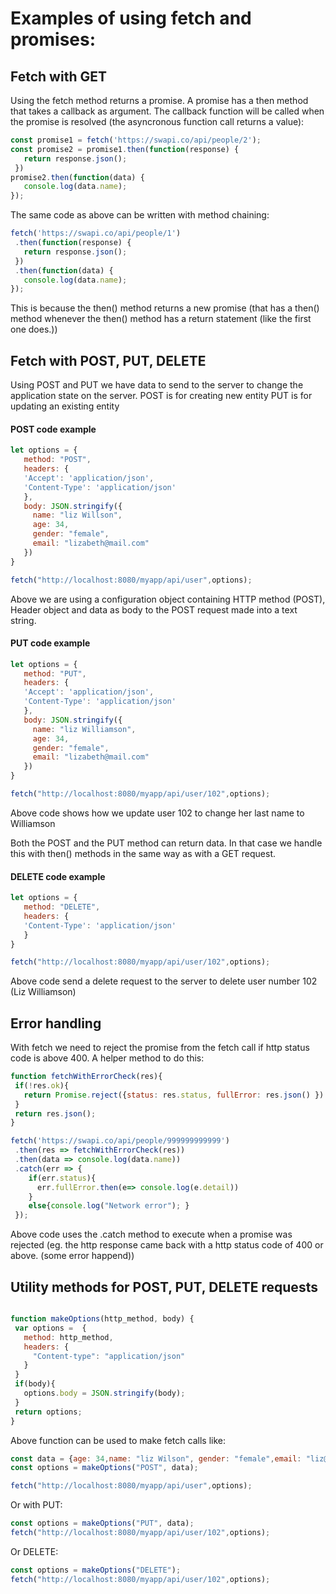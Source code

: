 # Examples of using fetch and promises:

## Fetch with GET
Using the fetch method returns a promise. A promise has a then method that takes a callback as argument.
The callback function will be called when the promise is resolved (the asyncronous function call returns a value):

```js
const promise1 = fetch('https://swapi.co/api/people/2');
const promise2 = promise1.then(function(response) {
   return response.json();
 })
promise2.then(function(data) {
   console.log(data.name);
});
```

The same code as above can be written with method chaining:
```js
fetch('https://swapi.co/api/people/1')
 .then(function(response) {
   return response.json();
 })
 .then(function(data) {
   console.log(data.name);
});
```
This is because the then() method returns a new promise (that has a then() method whenever the then() method has a return statement (like the first one does.))

## Fetch with POST, PUT, DELETE
Using POST and PUT we have data to send to the server to change the application state on the server.
POST is for creating new entity
PUT is for updating an existing entity

#### POST code example
```js 
let options = {
   method: "POST",
   headers: {
   'Accept': 'application/json',
   'Content-Type': 'application/json'
   },
   body: JSON.stringify({
     name: "liz Willson",
     age: 34,
     gender: "female",
     email: "lizabeth@mail.com"
   })
}

fetch("http://localhost:8080/myapp/api/user",options);
```
Above we are using a configuration object containing HTTP method (POST), Header object and data as body to the POST request made into a text string.

#### PUT code example
```js
let options = {
   method: "PUT",
   headers: {
   'Accept': 'application/json',
   'Content-Type': 'application/json'
   },
   body: JSON.stringify({
     name: "liz Williamson",
     age: 34,
     gender: "female",
     email: "lizabeth@mail.com"
   })
}

fetch("http://localhost:8080/myapp/api/user/102",options);

```
Above code shows how we update user 102 to change her last name to Williamson

Both the POST and the PUT method can return data. In that case we handle this with then() methods in the same way as with a GET request.

#### DELETE code example
```js
let options = {
   method: "DELETE",
   headers: {
   'Content-Type': 'application/json'
   }
}

fetch("http://localhost:8080/myapp/api/user/102",options);

```
Above code send a delete request to the server to delete user number 102 (Liz Williamson)

## Error handling
With fetch we need to reject the promise from the fetch call if http status code is above 400.
A helper method to do this:
```js
function fetchWithErrorCheck(res){
 if(!res.ok){
   return Promise.reject({status: res.status, fullError: res.json() })
 }
 return res.json();
}

fetch('https://swapi.co/api/people/999999999999')
 .then(res => fetchWithErrorCheck(res))
 .then(data => console.log(data.name))
 .catch(err => {
    if(err.status){
      err.fullError.then(e=> console.log(e.detail))
    }
    else{console.log("Network error"); }
 });

```
Above code uses the .catch method to execute when a promise was rejected (eg. the http response came back with a http status code of 400 or above. (some error happend))

## Utility methods for POST, PUT, DELETE requests
```js

function makeOptions(http_method, body) {
 var options =  {
   method: http_method,
   headers: {
     "Content-type": "application/json"
   }
 }
 if(body){
   options.body = JSON.stringify(body);
 }
 return options;
}
```
Above function can be used to make fetch calls like:
```js
const data = {age: 34,name: "liz Wilson", gender: "female",email: "liz@mail.com"};
const options = makeOptions("POST", data);

fetch("http://localhost:8080/myapp/api/user",options);
```
Or with PUT:
```js
const options = makeOptions("PUT", data);
fetch("http://localhost:8080/myapp/api/user/102",options);
```
Or DELETE:
```js
const options = makeOptions("DELETE");
fetch("http://localhost:8080/myapp/api/user/102",options);
```
